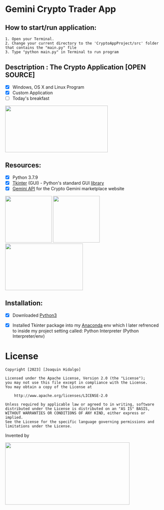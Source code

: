 # Gemini Crypto Trader App


## How to start/run application:
    1. Open your Terminal.
    2. Change your current directory to the 'CryptoAppProject/src' folder that contains the "main.py" file
    3. Type "python main.py" in Terminal to run program
    

## Desctription : The Crypto Application [OPEN SOURCE]
- [x] Windows, OS X and Linux Program
- [x] Custom Application
- [ ] Today's breakfast

<img src="https://github.com/jhidalgo-utep/GeminiCryptoTrader/assets/84790891/922c184e-8017-4ad9-9cb1-81c2375d8c54" style=" width:330px ; height:150px">
    

## Resources:
- [x] Python 3.7.9 
- [x] [Tkinter](http://tkdocs.com/tutorial/install.html) (GUI) - Python's standard GUI [library](https://docs.gemini.com/)
- [x] [Gemini API](https://docs.python.org/3/library/tk.html) for the Crypto Gemini marketplace website

<img src="https://github.com/jhidalgo-utep/GeminiCryptoTrader/assets/84790891/e2b8fc2d-d398-4291-96f1-05521fcf1120" style=" width:150px ; height:150px">
<img src="https://github.com/jhidalgo-utep/GeminiCryptoTrader/assets/84790891/ded6633d-01ab-4913-812b-e8a87f8a2cb7" style=" width:150px ; height:150px">
<img src="https://github.com/jhidalgo-utep/GeminiCryptoTrader/assets/84790891/3be09dc2-6f74-45bc-b163-b93f179ad909" style=" width:250px ; height:150px">
     

## Installation:
- [x] Downloaded [Python3](https://www.python.org/downloads/release/python-379/)
- [x] Installed Tkinter package into my [Anaconda](https://www.anaconda.com/download) env which I later refrenced to inside my project setting called: Python Interpreter (Python Interpreter/env)





<p> </p>





# License
    Copyright [2023] [Joaquin Hidalgo]

    Licensed under the Apache License, Version 2.0 (the "License");
    you may not use this file except in compliance with the License.
    You may obtain a copy of the License at

        http://www.apache.org/licenses/LICENSE-2.0

    Unless required by applicable law or agreed to in writing, software
    distributed under the License is distributed on an "AS IS" BASIS,
    WITHOUT WARRANTIES OR CONDITIONS OF ANY KIND, either express or implied.
    See the License for the specific language governing permissions and
    limitations under the License.
    
<p>Invented by</p>
<img src="https://github.com/jhidalgo-utep/GeminiCryptoTrader/assets/84790891/14c19a92-cf47-44ee-92e8-2f7a2bbd7b64" style=" width:400px ; height:200px">
    
  

